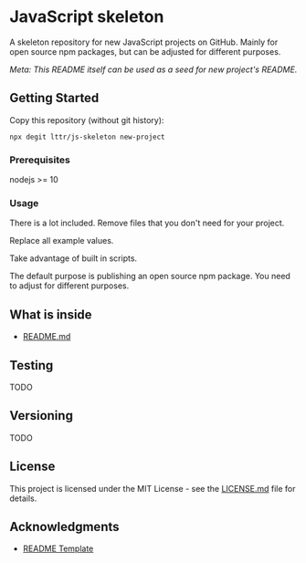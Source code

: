 # JavaScript skeleton

A skeleton repository for new JavaScript projects on GitHub. Mainly for open source npm packages, but can be adjusted for different purposes.

_Meta: This README itself can be used as a seed for new project's README._

## Getting Started

Copy this repository (without git history):

```
npx degit lttr/js-skeleton new-project
```

### Prerequisites

nodejs >= 10

### Usage

There is a lot included. Remove files that you don't need for your project.

Replace all example values.

Take advantage of built in scripts.

The default purpose is publishing an open source npm package. You need to adjust for different purposes.

## What is inside

* [README.md](./README.md)

## Testing

TODO

## Versioning

TODO


## License

This project is licensed under the MIT License - see the [LICENSE.md](LICENSE.md) file for details.


## Acknowledgments

* [README Template](https://gist.github.com/PurpleBooth/109311bb0361f32d87a2)